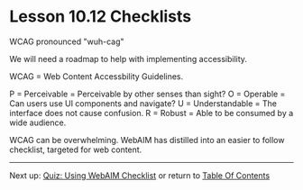 # Lesson 10.12 Checklists

WCAG pronounced "wuh-cag"

We will need a roadmap to help with implementing accessibility.

WCAG = Web Content Accessbility Guidelines.

P = Perceivable = Perceivable by other senses than sight?
O = Operable = Can users use UI components and navigate?
U = Understandable = The interface does not cause confusion.
R = Robust = Able to be consumed by a wide audience.

WCAG can be overwhelming. WebAIM has distilled into an easier to follow checklist, targeted for web content.

- - -
Next up: [Quiz: Using WebAIM Checklist](ND024_Part2_Lesson10_13.md) or return to [Table Of Contents](./ND024_TableOfContents.md)
